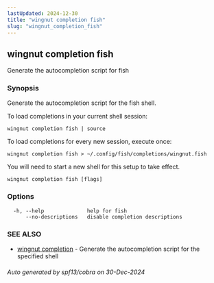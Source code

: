```yaml
---
lastUpdated: 2024-12-30
title: "wingnut completion fish"
slug: "wingnut_completion_fish"
---
```

## wingnut completion fish

Generate the autocompletion script for fish

### Synopsis

Generate the autocompletion script for the fish shell.

To load completions in your current shell session:

	wingnut completion fish | source

To load completions for every new session, execute once:

	wingnut completion fish > ~/.config/fish/completions/wingnut.fish

You will need to start a new shell for this setup to take effect.


```
wingnut completion fish [flags]
```

### Options

```
  -h, --help              help for fish
      --no-descriptions   disable completion descriptions
```

### SEE ALSO

* [wingnut completion](/cli/wingnut_completion/)	 - Generate the autocompletion script for the specified shell

###### Auto generated by spf13/cobra on 30-Dec-2024
